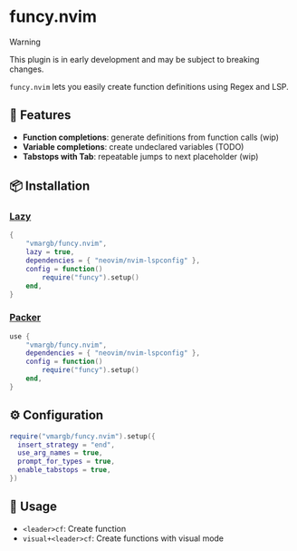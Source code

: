 # funcy.nvim
> [!WARNING]
> This plugin is in early development and may be subject to breaking changes.

`funcy.nvim` lets you easily create function definitions using Regex and LSP.

## 🌟 Features
- **Function completions**: generate definitions from function calls (wip)
- **Variable completions**: create undeclared variables (TODO)
- **Tabstops with Tab**: repeatable jumps to next placeholder (wip)

## 📦 Installation

### [Lazy](https://github.com/folke/lazy.nvim)
```lua
{
    "vmargb/funcy.nvim",
    lazy = true,
    dependencies = { "neovim/nvim-lspconfig" },
    config = function()
        require("funcy").setup()
    end,
}
```

### [Packer](https://github.com/wbthomason/packer.nvim)
```lua
use {
    "vmargb/funcy.nvim",
    dependencies = { "neovim/nvim-lspconfig" },
    config = function()
        require("funcy").setup()
    end,
}
```

## ⚙️ Configuration
```lua
require("vmargb/funcy.nvim").setup({
  insert_strategy = "end",
  use_arg_names = true,
  prompt_for_types = true,
  enable_tabstops = true,
})
```

## 🚀 Usage
- `<leader>cf`: Create function
- `visual+<leader>cf`: Create functions with visual mode
